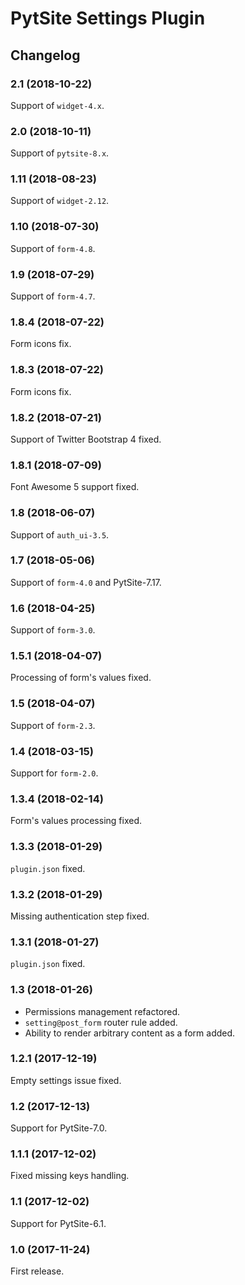 # PytSite Settings Plugin


## Changelog


### 2.1 (2018-10-22)

Support of `widget-4.x`.


### 2.0 (2018-10-11)

Support of `pytsite-8.x`.


### 1.11 (2018-08-23)

Support of `widget-2.12`.


### 1.10 (2018-07-30)

Support of `form-4.8`.


### 1.9 (2018-07-29)

Support of `form-4.7`.


### 1.8.4 (2018-07-22)

Form icons fix.


### 1.8.3 (2018-07-22)

Form icons fix.


### 1.8.2 (2018-07-21)

Support of Twitter Bootstrap 4 fixed.


### 1.8.1 (2018-07-09)

Font Awesome 5 support fixed.


### 1.8 (2018-06-07)

Support of `auth_ui-3.5`.


### 1.7 (2018-05-06)

Support of `form-4.0` and PytSite-7.17.


### 1.6 (2018-04-25)

Support of `form-3.0`.


### 1.5.1 (2018-04-07)

Processing of form's values fixed.


### 1.5 (2018-04-07)

Support of `form-2.3`.


### 1.4 (2018-03-15)

Support for `form-2.0`.


### 1.3.4 (2018-02-14)

Form's values processing fixed.


### 1.3.3 (2018-01-29)

`plugin.json` fixed.


### 1.3.2 (2018-01-29)

Missing authentication step fixed.


### 1.3.1 (2018-01-27)

`plugin.json` fixed.


### 1.3 (2018-01-26)

- Permissions management refactored.
- `setting@post_form` router rule added.
- Ability to render arbitrary content as a form added.


### 1.2.1 (2017-12-19)

Empty settings issue fixed.


### 1.2 (2017-12-13)

Support for PytSite-7.0.


### 1.1.1 (2017-12-02)

Fixed missing keys handling.


### 1.1 (2017-12-02)

Support for PytSite-6.1.


### 1.0 (2017-11-24)

First release.
